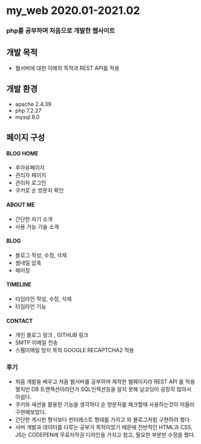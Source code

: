 # my_web  2020.01-2021.02 

### php를 공부하며 처음으로 개발한 웹사이트

## 개발 목적
- 웹서버에 대한 이해의 목적과 REST API를 적용

## 개발 환경
- apache 2.4.39
- php 7.2.27
- mysql 8.0

## 페이지 구성
#### BLOG HOME
  - 후아유페이지
  - 관리자 페이지
  - 관리자 로그인
  - 쿠키로 순 방문자 확인
  
#### ABOUT ME
  - 간단한 자기 소개
  - 사용 가능 기술 소개
  
#### BLOG
  - 블로그 작성, 수정, 삭제
  - 썸네일 압축
  - 페이징
  
#### TIMELINE
  - 타임라인 작성, 수정, 삭제
  - 타임라인 기능
  
#### CONTACT
  - 개인 블로그 링크 , GITHUB 링크
  - SMTP 이메일 전송
  - 스펨이메일 방지 목적 GOOGLE RECAPTCHA2 적용

### 후기
  - 처음 개발을 배우고 처음 웹서버를 공부하며 제작한 웹페이지라 REST API 를 적용 했지만
    DB 트랜젝션이라던가 SQL인젝션등을 알지 못해 날코딩이 굉장히 많아서 아쉽다.
  - 쿠키와 세션을 활용한 기능을 생각하다 순 방문자를 체크할때 사용하는것이 떠올라 구현해보았다.
  - 간단한 게시판 형식보다 핀터레스트 형태를 가지고 와 블로그처럼 구현하려 했다.
  - 서버 개발과 데이터를 다루는 공부가 목적이었기 때문에
    전반적인 HTML과 CSS, JS는 CODEPEN에 무료저작권 디자인을 가지고 왔고, 필요한 부분만 수정을 했다.
    
    
  
